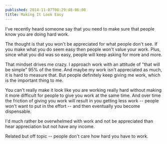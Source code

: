 ```yaml
---
published: 2014-11-07T08:29:48-06:00
title: Making It Look Easy
---
```

I've recently heard someone say that you need to make sure that people know you are doing hard work.

The thought is that you won't be appreciated for what people don't see. If you make what you do seem easy then people won't value your work. Plus, since what you did was so easy, people  will keep asking for more and more.

That mindset drives me crazy. I approach work with an attitude of "that will be simple" 95% of the time. And maybe my work isn't appreciated as much, it is hard to measure that. But people definitely keep giving me work, which is the important thing to me.

You can't really make it look like you are working really hard without making it more difficult for people to give you work at the same time. And over time the friction of giving you work will result in you getting less work -- people won't want to put in the effort -- and then eventually you become dispensable.

I'd much rather be overwhelmed with work and not be appreciated than hear appreciation but not have any income.

Related but off topic -- people don't care how hard you have to work.